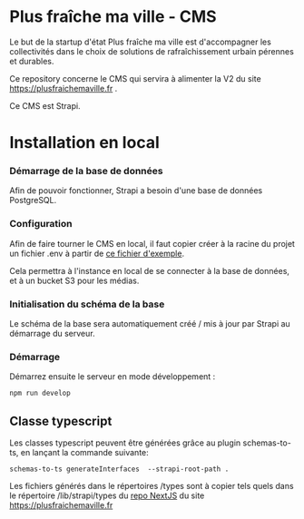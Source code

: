 # Plus fraîche ma ville - CMS

Le but de la startup d'état Plus fraîche ma ville est d'accompagner les collectivités dans le choix de solutions de rafraîchissement urbain pérennes et durables.

Ce repository concerne le CMS qui servira à alimenter la V2 du site https://plusfraichemaville.fr .

Ce CMS est Strapi.


# Installation en local

### Démarrage de la base de données

Afin de pouvoir fonctionner, Strapi a besoin d'une base de données PostgreSQL.

### Configuration

Afin de faire tourner le CMS en local, il faut copier créer à la racine du projet un fichier .env à partir de [ce fichier d'exemple](./.env.example).

Cela permettra à l'instance en local de se connecter à la base de données, et à un bucket S3 pour les médias.

### Initialisation du schéma de la base
Le schéma de la base sera automatiquement créé / mis à jour par Strapi au démarrage du serveur.


### Démarrage

Démarrez ensuite le serveur en mode développement :

```shell
npm run develop
```


## Classe typescript

Les classes typescript peuvent être générées grâce au plugin schemas-to-ts, en lançant la commande suivante:
```shell
schemas-to-ts generateInterfaces  --strapi-root-path .
```

Les fichiers générés dans le répertoires /types sont à copier tels quels dans le répertoire /lib/strapi/types du [repo NextJS](https://github.com/incubateur-ademe/plusfraichemaville-site) du site https://plusfraichemaville.fr  
